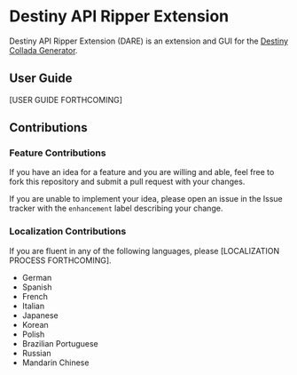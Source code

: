# Destiny API Ripper Extension
Destiny API Ripper Extension (DARE) is an extension and GUI for the [Destiny Collada Generator](https://github.com/TiredHobgoblin/Destiny-Collada-Generator).

## User Guide
[USER GUIDE FORTHCOMING]

## Contributions
### Feature Contributions
If you have an idea for a feature and you are willing and able, feel free to fork this repository and submit a pull request with your changes.

If you are unable to implement your idea, please open an issue in the Issue tracker with the `enhancement` label describing your change.

### Localization Contributions
If you are fluent in any of the following languages, please [LOCALIZATION PROCESS FORTHCOMING].
* German
* Spanish
* French
* Italian
* Japanese
* Korean
* Polish
* Brazilian Portuguese
* Russian
* Mandarin Chinese